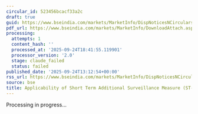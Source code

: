 ```yaml
---
circular_id: 523456bcacf33a2c
draft: true
guid: https://www.bseindia.com/markets/MarketInfo/DispNoticesNCirculars.aspx?Noticeid={EE3A26E1-60B2-42C1-8DAE-5360762E0267}&noticeno=20250924-46&dt=09/24/2025&icount=46&totcount=75&flag=0
pdf_url: https://www.bseindia.com/markets/MarketInfo/DownloadAttach.aspx?id=20250924-46&attachedId=842805c0-2eff-40c1-970a-e91cb71dca9c
processing:
  attempts: 1
  content_hash: ''
  processed_at: '2025-09-24T18:41:55.119901'
  processor_version: '2.0'
  stage: claude_failed
  status: failed
published_date: '2025-09-24T13:12:54+00:00'
rss_url: https://www.bseindia.com/markets/MarketInfo/DispNoticesNCirculars.aspx?Noticeid={EE3A26E1-60B2-42C1-8DAE-5360762E0267}&noticeno=20250924-46&dt=09/24/2025&icount=46&totcount=75&flag=0
source: bse
title: Applicability of Short Term Additional Surveillance Measure (ST-ASM)
---
```


Processing in progress...